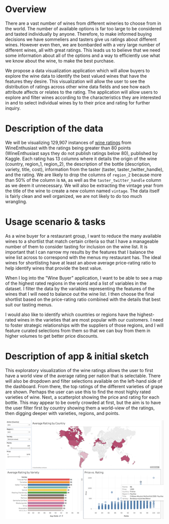 # Overview
There are a vast number of wines from different wineries to choose from in the world. The number of available options is far too large to be considered and tasted individually by anyone. Therefore, to make informed buying decisions we have sommeliers and tasters give us ratings about different wines. However even then, we are bombarded with a very large number of different wines, all with great ratings. This leads us to believe that we need some information about all of the options and a way to efficiently use what we know about the wine, to make the best purchase.

We propose a data visualization application which will allow buyers to explore the wine data to identify the best valued wines that have the features they desire. This visualization will allow the user to see the distribution of ratings across other wine data fields and see how each attribute affects or relates to the rating. The application will allow users to explore and filter wines according to the characteristics they are interested in and to select individual wines by to their price and rating for further inquiry.

# Description of the data

We will be visualizing 129,907 instances of [wine ratings](https://www.kaggle.com/zynicide/wine-reviews/data) from WineEnthusiast with the ratings being greater than 80 points (WineEnthusiast says they do not publish ratings below 80), published by Kaggle. Each rating has 13 columns where it details the origin of the wine (country, region_1, region_2), the description of the bottle (description, variety, title, cost), information from the taster (taster, taster_twitter_handle), and the rating. We are likely to drop the columns of `region_2` because more than 50% of the column is `NA`, as well as the `taster_twitter_handle` column as we deem it unnecessary. We will also be extracting the vintage year from the title of the wine to create a new column named `vintage`. The data itself is fairly clean and well organized, we are not likely to do too much wrangling.

# Usage scenario & tasks

As a wine buyer for a restaurant group, I want to reduce the many available wines to a shortlist that match certain criteria so that I have a manageable number of them to consider tasting for inclusion on the wine list. It is important that I can narrow my results by the features that I balance the wine list across to correspond with the menus my restaurant has. The ideal wines for shortlisting have at least an above average price-rating ratio to help identify wines that provide the best value.

When I log into the "Wine Buyer" application, I want to be able to see a map of the highest rated regions in the world and a list of variables in the dataset. I filter the data by the variables representing the features of the wines that I will need to balance out the wine list. I then choose the final shortlist based on the price-rating ratio combined with the details that best suit our tasting menus. 

I would also like to identify which countries or regions have the highest-rated wines in the varieties that are most popular with our customers. I need to foster strategic relationships with the suppliers of those regions, and I will feature curated selections from them so that we can buy from them in higher volumes to get better price discounts.

# Description of app & initial sketch

This exploratory visualization of the wine ratings allows the user to first have a world view of the average rating per nation that is selectable. There will also be dropdown and filter selections available on the left-hand side of the dashboard. From there, the top ratings of the different varieties of grape are shown. Perhaps the user can use this to find the most highly rated varieties of wine. Next, a scatterplot showing the price and rating for each bottle. This may appear to be overly crowded at first, but the aim is to have the user filter first by country showing them a world-view of the ratings, then digging deeper with varieties, regions, and points. 

![](../img/milestone1-sketch.png)

